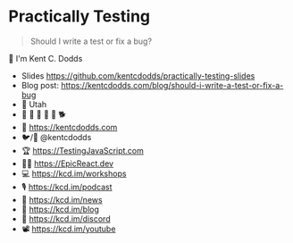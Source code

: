 # Practically Testing

> Should I write a test or fix a bug?

👋 I'm Kent C. Dodds

- Slides
  https://github.com/kentcdodds/practically-testing-slides
- Blog post:
  https://kentcdodds.com/blog/should-i-write-a-test-or-fix-a-bug
- 🏡 Utah
- 👩 👧 👦 👦 👦 🐕
- 🏢 https://kentcdodds.com
- 🐦/🐙 @kentcdodds
- 🏆 https://TestingJavaScript.com
- 👨‍🚀 https://EpicReact.dev
- 💻 https://kcd.im/workshops
- 🎙 https://kcd.im/podcast
- 💌 https://kcd.im/news
- 📝 https://kcd.im/blog
- 💖 https://kcd.im/discord
- 📽 https://kcd.im/youtube
